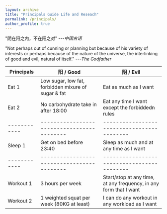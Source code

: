 ```yaml
---
layout: archive
title: "Principals Guide Life and Reseach"
permalink: /principals/
author_profile: true
---
```


"阴在阳之内，不在阳之对" ---<cite>中国古语</cite>

"Not perhaps out of cunning or planning but because of his variety of interests or perhaps because of the nature of the universe, the interlinking of good and evil, natural of itself." ---<cite>The Godfather</cite>


| Principals | 阳 / Good | 阴 / Evil |
|------------|------------------------------------------|------------------------------------------|
| Eat 1   | Low sugar, low fat, forbidden mixure of sugar & fat   | Eat as much as I want   |
| Eat 2   | No carbohydrate take in after 18:00   | Eat any time I want except the forbiddedn rules   |
|------------|------------------------------------------|------------------------------------------|
| Sleep 1   | Get on bed before 23:40 |  Sleep as much and at any time as I want |
|------------|------------------------------------------|------------------------------------------|
| Workout 1   | 3 hours per week |  Start/stop at any time, at any frequency, in any form that I want  |
| Workout 2   | 1 weighted squat per week (80KG at least)   | I can do any workout in any workload as I want |

